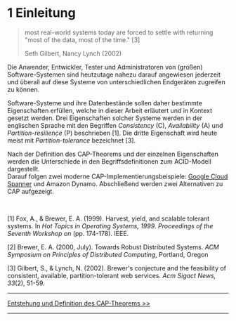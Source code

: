 # 1 Einleitung

> most real-world systems today are forced to settle with returning "most of the data, most of the time." [3]
>
> Seth Gilbert, Nancy Lynch (2002)

Die Anwender, Entwickler, Tester und Administratoren von (großen) Software-Systemen
sind heutzutage nahezu darauf angewiesen jederzeit und überall auf diese Systeme
von unterschiedlichen Endgeräten zugreifen zu können.

Software-Systeme und ihre Datenbestände sollen daher bestimmte Eigenschaften erfüllen,
welche in dieser Arbeit erläutert und in Kontext gesetzt werden.
Drei Eigenschaften solcher Systeme werden in der englischen Sprache mit den
Begriffen *Consistency* (C), *Availability* (A) und *Partition-resilience* (P)
beschrieben [1]. Die dritte Eigenschaft wird heute meist
mit *Partition-tolerance* bezeichnet [3].  

Nach der Definition des CAP-Theorems und der einzelnen Eigenschaften werden
die Unterschiede in den Begriffsdefinitionen zum ACID-Modell dargestellt.  
Darauf folgen zwei moderne CAP-Implementierungsbeispiele:
[Google Cloud Spanner](https://cloud.google.com/spanner/ "Google Cloud Spanner")
und Amazon Dynamo.
Abschließend werden zwei Alternativen zu CAP aufgezeigt.

<br />

[1] Fox, A., & Brewer, E. A. (1999). Harvest, yield, and scalable tolerant systems. In
*Hot Topics in Operating Systems, 1999*.
*Proceedings of the Seventh Workshop on* (pp. 174-178). IEEE.

[2] Brewer, E. A. (2000, July). Towards Robust Distributed Systems.
*ACM Symposium on Principles of Distributed Computing*, Portland, Oregon

[3] Gilbert, S., & Lynch, N. (2002). Brewer's conjecture and the feasibility of consistent, available, partition-tolerant web services. *Acm Sigact News, 33*(2), 51-59.


***

[Entstehung und Definition des CAP-Theorems >>](2_Entstehung_und_Definition_des_CAP-Theorems.md)

***
